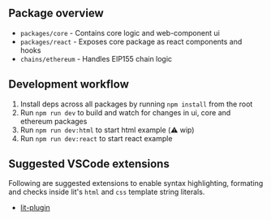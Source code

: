 ## Package overview

- `packages/core` - Contains core logic and web-component ui
- `packages/react` - Exposes core package as react components and hooks
- `chains/ethereum` - Handles EIP155 chain logic

## Development workflow

1. Install deps across all packages by running `npm install` from the root
2. Run `npm run dev` to build and watch for changes in ui, core and ethereum packages
3. Run `npm run dev:html` to start html example (⚠️ wip)
4. Run `npm run dev:react` to start react example

## Suggested VSCode extensions

Following are suggested extensions to enable syntax highlighting, formating and checks inside lit's `html` and `css` template string literals.

- [lit-plugin](https://marketplace.visualstudio.com/items?itemName=runem.lit-plugin)
